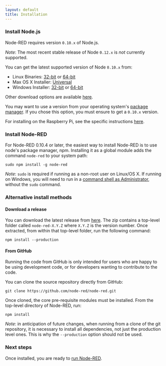 ```yaml
---
layout: default
title: Installation
---
```


### Install Node.js

Node-RED requires version <code>0.10.x</code> of Node.js.

<div class="doc-callout"><em>Note</em>: The most recent stable release of Node <code>0.12.x</code> is <em>not</em> currently supported.</div>

You can get the latest supported version of Node <code>0.10.x</code> from:

 - Linux Binaries: [32-bit](http://nodejs.org/dist/v0.10.36/node-v0.10.36-linux-x86.tar.gz)
                   or
                   [64-bit](http://nodejs.org/dist/v0.10.36/node-v0.10.36-linux-x64.tar.gz)
 - Max OS X Installer: [Universal](http://nodejs.org/dist/v0.10.36/node-v0.10.36.pkg)
 - Windows Installer: [32-bit](http://nodejs.org/dist/v0.10.36/node-v0.10.36-x86.msi)
                      or
                      [64-bit](http://nodejs.org/dist/v0.10.36/x64/node-v0.10.36-x64.msi)

Other download options are available [here](http://nodejs.org/dist/v0.10.36/).

You may want to use a version from your operating system's [package manager](https://github.com/joyent/node/wiki/Installing-Node.js-via-package-manager).
If you chose this option, you must ensure to get a <code>0.10.x</code> version.

For installing on the Raspberry Pi, see the specific instructions [here](../hardware/raspberrypi.html).

### Install Node-RED

For Node-RED 0.10.4 or later, the easiest way to install Node-RED is to use node's
package manager, npm. Installing it as a global module adds the command `node-red`
to your system path:

    sudo npm install -g node-red

<div class="doc-callout">
<em>Note</em>: <code>sudo</code> is required if running as a non-root user on Linux/OS X. If
running on Windows, you will need to run in a <a href="https://technet.microsoft.com/en-gb/library/cc947813%28v=ws.10%29.aspx">command shell as Administrator</a>,
without the <code>sudo</code> command.
</div>

### Alternative install methods

#### Download a release

You can download the latest release from [here](https://github.com/node-red/node-red/releases/latest).
The zip contains a top-level folder called `node-red-X.Y.Z` where `X.Y.Z` is the
version number. Once extracted, from within that top-level folder, run the
following command:

    npm install --production

#### From GitHub

Running the code from GitHub is only intended for users who are happy to be using
development code, or for developers wanting to contribute to the code.

You can clone the source repository directly from GitHub:

    git clone https://github.com/node-red/node-red.git

Once cloned, the core pre-requisite modules must be installed. From the top-level
directory of Node-RED, run:

    npm install

<div class="doc-callout">
<em>Note</em>: in anticipation of future changes, when running from a clone of the git
repository, it is necessary to install all dependencies, not just the production
level ones. This is why the <code>--production</code> option should not be used.
</div>

### Next steps

Once installed, you are ready to [run Node-RED](running.html).
